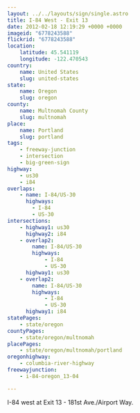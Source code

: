```yaml
---
layout: ../../layouts/sign/single.astro
title: I-84 West - Exit 13
date: 2012-02-18 12:19:29 +0000 +0000
imageid: "6778243588"
flickrid: "6778243588"
location:
    latitude: 45.541119
    longitude: -122.470543
country:
    name: United States
    slug: united-states
state:
    name: Oregon
    slug: oregon
county:
    name: Multnomah County
    slug: multnomah
place:
    name: Portland
    slug: portland
tags:
    - freeway-junction
    - intersection
    - big-green-sign
highway:
    - us30
    - i84
overlaps:
    - name: I-84/US-30
      highways:
        - I-84
        - US-30
intersections:
    - highway1: us30
      highway2: i84
    - overlap2:
        name: I-84/US-30
        highways:
            - I-84
            - US-30
      highway1: us30
    - overlap2:
        name: I-84/US-30
        highways:
            - I-84
            - US-30
      highway1: i84
statePages:
    - state/oregon
countyPages:
    - state/oregon/multnomah
placePages:
    - state/oregon/multnomah/portland
oregonhighway:
    - columbia-river-highway
freewayjunction:
    - i-84-oregon_13-04

---
```

I-84 west at Exit 13 - 181st Ave./Airport Way.